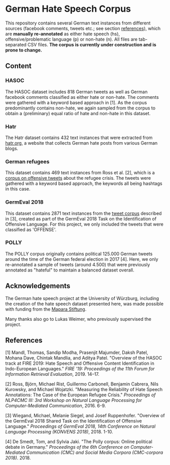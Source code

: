 # German Hate Speech Corpus
This repository contains several German text instances from different sources (facebook comments, tweets etc.; see section [references](#References)), which are **manually re-annotated** as either hate speech (hs), offensive/problematic language (p) or non-hate (n). All files are tab-separated CSV files. **The corpus is currently under construction and is prone to change.**

## Content

### HASOC

The HASOC dataset includes 818 German tweets as well as German facebook comments classified as either hate or non-hate. The comments were gathered with a keyword based approach in [1]. As the corpus predominantly contains non-hate, we again sampled from the corpus to obtain a (preliminary) equal ratio of hate and non-hate in this dataset.

### Hatr
The Hatr dataset contains 432 text instances that were extracted from [hatr.org](http://hatr.org/), a website that collects German hate posts from various German blogs.

### German refugees

This dataset contains 469 text instances from Ross et al. [2], which is a [corpus on offensive tweets](https://github.com/UCSM-DUE/IWG_hatespeech_public) about the refugee crisis. The tweets were gathered with a keyword based approach, the keywords all being hashtags in this case.

### GermEval 2018

This dataset contains 2871 text instances from the [tweet corpus](https://github.com/uds-lsv/GermEval-2018-Data) described in [3], created as part of the GermEval 2018 Task on the Identification of Offensive Language. For this project, we only included the tweets that were classified as 'OFFENSE'. 

### POLLY

The POLLY corpus originally contains political 125.000 German tweets around the time of the German federal election in 2017 [4]. Here, we only re-annotated a sample of tweets (around 4.500) that were previously annotated as "hateful" to maintain a balanced dataset overall.

## Acknowledgements

The German hate speech project at the University of Würzburg, including the creation of the hate speech dataset presented here, was made possible with funding from the [Mapara Stiftung](https://stiftungen.bayern.de/stiftung/5827;jsessionid=9DCACF4D2F31F155E6EA1BC2782EF2FC).

Many thanks also go to Lukas Weimer, who previously supervised the project.

## References

<a id="1">[1]</a> 
Mandl, Thomas, Sandip  Modha, Prasenjit  Majumder, Daksh  Patel, Mohana  Dave, Chintak  Mandlia, and Aditya  Patel. "Overview of the HASOC track at FIRE 2019: Hate Speech and Offensive Content Identification in Indo-European Languages."
*FIRE '19: Proceedings of the 11th Forum for Information Retrieval Evaluation*, 2019. 14–17.

<a id="1">[2]</a> 
Ross, Björn, Michael Rist, Guillermo Carbonell, Benjamin Cabrera, Nils Kurowsky, and Michael Wojatzki. "Measuring the Reliability of Hate Speech Annotations: The Case of the European Refugee Crisis." *Proceedings of NLP4CMC III: 3rd Workshop on Natural Language Processing for Computer-Mediated Communication*, 2016. 6-9.

<a id="1">[3]</a> 
Wiegand, Michael, Melanie Siegel, and Josef Ruppenhofer. "Overview of the GermEval 2018 Shared Task on the Identification of Offensive Language."
*Proceedings of GermEval 2018, 14th Conference on Natural Language Processing (KONVENS 2018)*, 2018. 1-10.

<a id="1">[4]</a> 
De Smedt, Tom, and Sylvia Jaki. "The Polly corpus: Online political debate in Germany." *Proceedings of the 6th Conference on Computer-Mediated Communication (CMC) and Social Media Corpora (CMC-corpora 2018)*. 2018.
